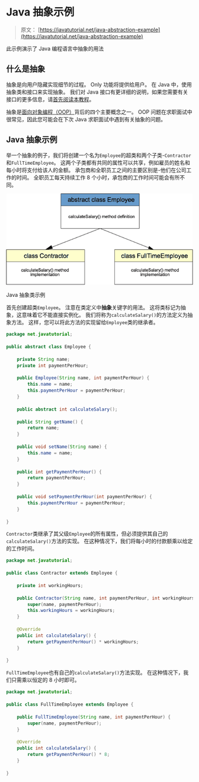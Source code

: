 # Java 抽象示例

> 原文： [https://javatutorial.net/java-abstraction-example](https://javatutorial.net/java-abstraction-example)

此示例演示了 Java 编程语言中抽象的用法

## 什么是抽象

抽象是向用户隐藏实现细节的过程。 Оnly 功能将提供给用户。 在 Java 中，使用抽象类和接口来实现抽象。 我们对 Java 接口有更详细的说明，如果您需要有关接口的更多信息，请[首先阅读本教程](https://javatutorial.net/java-interface-example)。

抽象是[面向对象编程（OOP）](https://javatutorial.net/java-oop)背后的四个主要概念之一。 OOP 问题在求职面试中很常见，因此您可能会在下次 Java 求职面试中遇到有关抽象的问题。

## Java 抽象示例

举一个抽象的例子，我们将创建一个名为`Employee`的超类和两个子类-`Contractor`和`FullTimeEmployee`。 这两个子类都有共同的属性可以共享，例如雇员的姓名和每小时将支付给该人的金额。 承包商和全职员工之间的主要区别是-他们在公司工作的时间。 全职员工每天持续工作 8 个小时，承包商的工作时间可能会有所不同。

![Java abstract class example](img/7d6c855cb50cb5ae300a6e65dbb450c4.jpg)

Java 抽象类示例

首先创建超类`Employee`。 注意在类定义中**抽象**关键字的用法。 这将类标记为抽象，这意味着它不能直接实例化。 我们将称为`calculateSalary()`的方法定义为抽象方法。 这样，您可以将此方法的实现留给`Employee`类的继承者。

```java
package net.javatutorial;

public abstract class Employee {

	private String name;
	private int paymentPerHour;

	public Employee(String name, int paymentPerHour) {
		this.name = name;
		this.paymentPerHour = paymentPerHour;
	}

	public abstract int calculateSalary();

	public String getName() {
		return name;
	}

	public void setName(String name) {
		this.name = name;
	}

	public int getPaymentPerHour() {
		return paymentPerHour;
	}

	public void setPaymentPerHour(int paymentPerHour) {
		this.paymentPerHour = paymentPerHour;
	}

}

```

`Contractor`类继承了其父级`Employee`的所有属性，但必须提供其自己的`calculateSalary()`方法的实现。 在这种情况下，我们将每小时的付款额乘以给定的工作时间。

```java
package net.javatutorial;

public class Contractor extends Employee {

	private int workingHours;

	public Contractor(String name, int paymentPerHour, int workingHours) {
		super(name, paymentPerHour);
		this.workingHours = workingHours;
	}

	@Override
	public int calculateSalary() {
		return getPaymentPerHour() * workingHours;
	}

}

```

`FullTimeEmployee`也有自己的`calculateSalary()`方法实现。 在这种情况下，我们只需乘以恒定的 8 小时即可。

```java
package net.javatutorial;

public class FullTimeEmployee extends Employee {

	public FullTimeEmployee(String name, int paymentPerHour) {
		super(name, paymentPerHour);
	}

	@Override
	public int calculateSalary() {
		return getPaymentPerHour() * 8;
	}

}

```